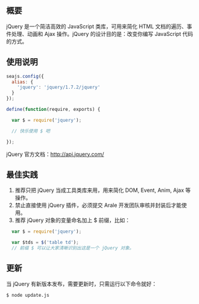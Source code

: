
## 概要

jQuery 是一个简洁高效的 JavaScript 类库，可用来简化 HTML 文档的遍历、事件处理、动画和
Ajax 操作。jQuery 的设计目的是：改变你编写 JavaScript 代码的方式。


## 使用说明

````javascript
seajs.config({
  alias: {
    'jquery': 'jquery/1.7.2/jquery'
  }
});

define(function(require, exports) {

  var $ = require('jquery');

  // 快乐使用 $ 吧

});
````

jQuery 官方文档：http://api.jquery.com/


## 最佳实践

1. 推荐只把 jQuery 当成工具类库来用，用来简化 DOM, Event, Anim, Ajax 等操作。
2. 禁止直接使用 jQuery 插件，必须提交 Arale 开发团队审核并封装后才能使用。
3. 推荐 jQuery 对象的变量命名加上 $ 前缀，比如：

````javascript
  var $ = require('jquery');

  var $tds = $('table td');
  // 前缀 $ 可以让大家清晰识别出这是一个 jQuery 对象。
````


## 更新

当 jQuery 有新版本发布，需要更新时，只需运行以下命令就好：

````
$ node update.js
````
